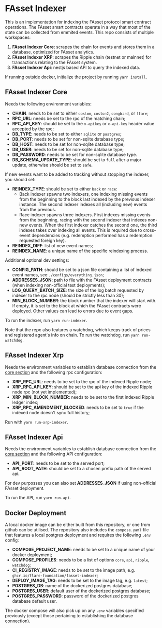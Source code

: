 # FAsset Indexer

This is an implementation for indexing the FAsset protocol smart contract operations. The FAsset smart contracts operate in a way that most of the state can be collected from emmited events. This repo consists of multiple workspaces:

1. **FAsset Indexer Core**: scrapes the chain for events and stores them in a database, optimized for FAsset analytics.
1. **FAsset Indexer XRP**: scrapes the Ripple chain (testnet or mainnet) for transactions relating to the FAsset system.
1. **FAsset Indexer Api**: nestjs based API to query the indexed data.

If running outside docker, initialize the project by running `yarn install`.

## FAsset Indexer Core

Needs the following environment variables:

- **CHAIN**: needs to be set to either `coston`, `coston2`, `songbird`, or `flare`;
- **RPC_URL**: needs be set to the rpc of the matching chain;
- **RPC_API_KEY**: should be set to the `x-apikey` or `x-api-key` header value accepted by the rpc;
- **DB_TYPE**: needs to be set to either `sqlite` or `postgres`;
- **DB_PORT**: needs to be set for non-sqlite database type;
- **DB_HOST**: needs to be set for non-sqlite database type;
- **DB_USER**: needs to be set for non-sqlite database type;
- **DB_PASSWORD**: needs to be set for non-sqlite database type.
- **DB_SCHEMA_UPDATE_TYPE**: should be set to `full` after a major update, otherwise should be set to `safe`.

If new events want to be added to tracking without stopping the indexer, you should set:

- **REINDEX_TYPE**: should be set to either `back` or `race`:
    -  Back indexer spawns two indexers, one indexing missing events from the beginning to the block last indexed by the previous indexer instance. The second indexer indexes all (including new) events from the previous.
    - Race indexer spawns three indexers. First indexes missing events from the beginning, racing with the second indexer that indexes non-new events. When the first indexer catches the second one, the third indexes takes over indexing all events. This is required due to cross-event dependencies (e.g. redemption performed has a redemption requested foreign key).
- **REINDEX_DIFF**: list of new event names;
- **REINDEX_NAME**: a unique name of the specific reindexing process.

Additional optional dev settings:
- **CONFIG_PATH**: should be set to a json file containing a list of indexed event names, see `./configs/everything.json`;
- **ADDRESSES_JSON**: path to file with the FAsset deployment contracts (when indexing non-official test deployments);
- **LOG_QUERY_BATCH_SIZE**: the size of the log batch requested by indexer to the rpc node (should be strictly less than 30);
- **MIN_BLOCK_NUMBER**: the block number that the indexer will start with. If empty, it is set to the block at which the FAsset contracts were deployed. Other values can lead to errors due to event gaps.

To run the indexer, run `yarn run-indexer`.

Note that the repo also features a watchdog, which keeps track of prices and registered agent's info on chain. To run the watchdog, run `yarn run-watchdog`.

## FAsset Indexer Xrp

Needs the environment variables to establish database connection from the [core section](#fasset-indexer-core) and the following rpc configuration:

- **XRP_RPC_URL**: needs to be set to the rpc of the indexed Ripple node;
- **XRP_RPC_API_KEY**: should be set to the api key of the indexed Ripple node rpc (not yet implemented);
- **XRP_MIN_BLOCK_NUMBER**: needs to be set to the first indexed Ripple ledger index;
- **XRP_RPC_AMENDMENT_BLOCKED**: needs to be set to `true` if the indexed node doesn't sync full history;

Run with `yarn run-xrp-indexer`.

## FAsset Indexer Api

Needs the environment variables to establish database connection from the [core section](#fasset-indexer-core) and the following API configuration:

- **API_PORT**: needs to be set to the served port;
- **API_ROOT_PATH**: should be set to a chosen prefix path of the served api.

For dev purposses you can also set **ADDRESSES_JSON** if using non-official FAsset deployment.

To run the API, run `yarn run-api`.

## Docker Deployment

A local docker image can be either built from this repository, or one from github can be utilised. The repository also includes the `compose.yaml` file that features a local postgres deployment and requires the following `.env` config:

- **COMPOSE_PROJECT_NAME**: needs to be set to a unique name of your docker deployment;
- **COMPOSE_PROFILES**: needs to be a list of options `core`, `api`, `ripple`, `watchdog`;
- **CI_REGISTRY_IMAGE**: needs to be set to the image path, e.g. `ghcr.io/flare-foundation/fasset-indexer`;
- **DEPLOY_IMAGE_TAG**: needs to be set to the image tag, e.g. `latest`;
- **POSTGRES_DB**: name of the dockerized postgres database;
- **POSTGRES_USER**: default user of the dockerized postgres database;
- **POSTGRES_PASSWORD**: password of the dockerized postgres database default user.

The docker compose will also pick up on any `.env` variables specified previously (except those pertaining to establishing the database connection).